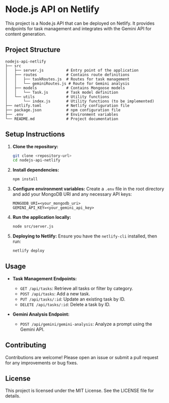 # Node.js API on Netlify

This project is a Node.js API that can be deployed on Netlify. It provides endpoints for task management and integrates with the Gemini API for content generation.

## Project Structure

```
nodejs-api-netlify
├── src
│   ├── server.js          # Entry point of the application
│   ├── routes             # Contains route definitions
│   │   ├── taskRoutes.js  # Routes for task management
│   │   └── geminiRoutes.js # Route for Gemini analysis
│   ├── models             # Contains Mongoose models
│   │   └── Task.js        # Task model definition
│   └── utils              # Utility functions
│       └── index.js       # Utility functions (to be implemented)
├── netlify.toml           # Netlify configuration file
├── package.json           # npm configuration file
├── .env                   # Environment variables
└── README.md              # Project documentation
```

## Setup Instructions

1. **Clone the repository:**
   ```bash
   git clone <repository-url>
   cd nodejs-api-netlify
   ```

2. **Install dependencies:**
   ```bash
   npm install
   ```

3. **Configure environment variables:**
   Create a `.env` file in the root directory and add your MongoDB URI and any necessary API keys:
   ```
   MONGODB_URI=<your_mongodb_uri>
   GEMINI_API_KEY=<your_gemini_api_key>
   ```

4. **Run the application locally:**
   ```bash
   node src/server.js
   ```

5. **Deploying to Netlify:**
   Ensure you have the `netlify-cli` installed, then run:
   ```bash
   netlify deploy
   ```

## Usage

- **Task Management Endpoints:**
  - `GET /api/tasks`: Retrieve all tasks or filter by category.
  - `POST /api/tasks`: Add a new task.
  - `PUT /api/tasks/:id`: Update an existing task by ID.
  - `DELETE /api/tasks/:id`: Delete a task by ID.

- **Gemini Analysis Endpoint:**
  - `POST /api/gemini/gemini-analysis`: Analyze a prompt using the Gemini API.

## Contributing

Contributions are welcome! Please open an issue or submit a pull request for any improvements or bug fixes.

## License

This project is licensed under the MIT License. See the LICENSE file for details.